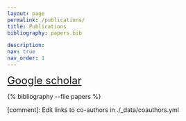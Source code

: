 ```yaml
---
layout: page
permalink: /publications/
title: Publications
bibliography: papers.bib

description:
nav: true
nav_order: 1
---
```

<!-- _pages/publications.md -->
<a href='https://scholar.google.co.uk/citations?user=dwvkuEAAAAAJ&hl=en' style="font-size: 1.5rem;"><i class="ai ai-google-scholar" style="font-size: 1.5rem;"></i> Google scholar</a>

<div class="publications">

{% bibliography --file papers %}

</div>

[comment]: Edit links to co-authors in ./_data/coauthors.yml
